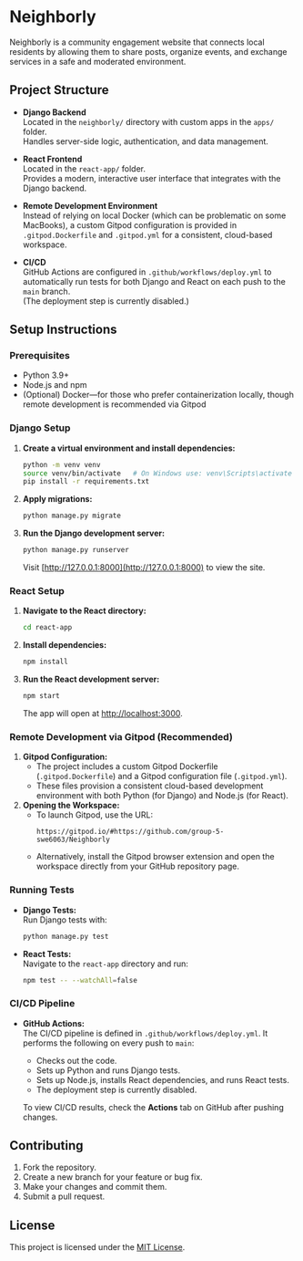 # Neighborly

Neighborly is a community engagement website that connects local residents by allowing them to share posts, organize events, and exchange services in a safe and moderated environment.

## Project Structure

- **Django Backend**  
  Located in the `neighborly/` directory with custom apps in the `apps/` folder.  
  Handles server-side logic, authentication, and data management.

- **React Frontend**  
  Located in the `react-app/` folder.  
  Provides a modern, interactive user interface that integrates with the Django backend.

- **Remote Development Environment**  
  Instead of relying on local Docker (which can be problematic on some MacBooks), a custom Gitpod configuration is provided in `.gitpod.Dockerfile` and `.gitpod.yml` for a consistent, cloud-based workspace.

- **CI/CD**  
  GitHub Actions are configured in `.github/workflows/deploy.yml` to automatically run tests for both Django and React on each push to the `main` branch.  
  (The deployment step is currently disabled.)

## Setup Instructions

### Prerequisites
- Python 3.9+  
- Node.js and npm  
- (Optional) Docker—for those who prefer containerization locally, though remote development is recommended via Gitpod

### Django Setup
1. **Create a virtual environment and install dependencies:**
   ```bash
   python -m venv venv
   source venv/bin/activate   # On Windows use: venv\Scripts\activate
   pip install -r requirements.txt
   ```
2. **Apply migrations:**
   ```bash
   python manage.py migrate
   ```
3. **Run the Django development server:**
   ```bash
   python manage.py runserver
   ```
   Visit [http://127.0.0.1:8000](http://127.0.0.1:8000) to view the site.

### React Setup
1. **Navigate to the React directory:**
   ```bash
   cd react-app
   ```
2. **Install dependencies:**
   ```bash
   npm install
   ```
3. **Run the React development server:**
   ```bash
   npm start
   ```
   The app will open at [http://localhost:3000](http://localhost:3000).

### Remote Development via Gitpod (Recommended)
1. **Gitpod Configuration:**  
   - The project includes a custom Gitpod Dockerfile (`.gitpod.Dockerfile`) and a Gitpod configuration file (`.gitpod.yml`).  
   - These files provision a consistent cloud-based development environment with both Python (for Django) and Node.js (for React).
2. **Opening the Workspace:**  
   - To launch Gitpod, use the URL:
     ```
     https://gitpod.io/#https://github.com/group-5-swe6063/Neighborly
     ```
   - Alternatively, install the Gitpod browser extension and open the workspace directly from your GitHub repository page.

### Running Tests
- **Django Tests:**  
  Run Django tests with:
  ```bash
  python manage.py test
  ```
- **React Tests:**  
  Navigate to the `react-app` directory and run:
  ```bash
  npm test -- --watchAll=false
  ```

### CI/CD Pipeline
- **GitHub Actions:**  
  The CI/CD pipeline is defined in `.github/workflows/deploy.yml`. It performs the following on every push to `main`:
  - Checks out the code.
  - Sets up Python and runs Django tests.
  - Sets up Node.js, installs React dependencies, and runs React tests.
  - The deployment step is currently disabled.
  
  To view CI/CD results, check the **Actions** tab on GitHub after pushing changes.

## Contributing
1. Fork the repository.
2. Create a new branch for your feature or bug fix.
3. Make your changes and commit them.
4. Submit a pull request.

## License
This project is licensed under the [MIT License](LICENSE).